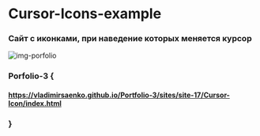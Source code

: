 # Cursor-Icons-example
 
### Сайт с иконками, при наведение которых меняется курсор

![img-porfolio](https://user-images.githubusercontent.com/56477695/121777559-777d4580-cb9b-11eb-96c3-92f68edd7c5c.png)

### Porfolio-3 {

#### https://vladimirsaenko.github.io/Portfolio-3/sites/site-17/Cursor-Icon/index.html

### }


